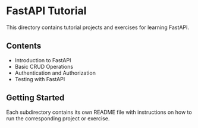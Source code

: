 # FastAPI Tutorial

This directory contains tutorial projects and exercises for learning FastAPI.

## Contents

- Introduction to FastAPI
- Basic CRUD Operations
- Authentication and Authorization
- Testing with FastAPI

## Getting Started

Each subdirectory contains its own README file with instructions on how to run the corresponding project or exercise.
